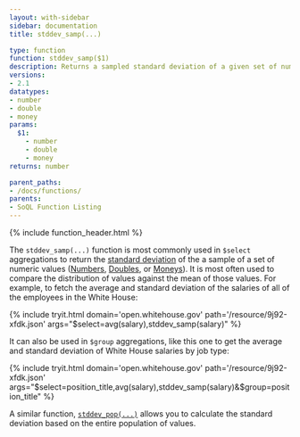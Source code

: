```yaml
---
layout: with-sidebar
sidebar: documentation
title: stddev_samp(...)

type: function
function: stddev_samp($1)
description: Returns a sampled standard deviation of a given set of numbers 
versions:
- 2.1
datatypes:
- number
- double
- money
params:
  $1:
    - number
    - double
    - money
returns: number

parent_paths: 
- /docs/functions/
parents: 
- SoQL Function Listing 
---
```


{% include function_header.html %}

The `stddev_samp(...)` function is most commonly used in `$select` aggregations to return the [standard deviation](https://en.wikipedia.org/wiki/Standard_deviation) of the a sample of a set of numeric values ([Numbers](/docs/datatypes/number.html), [Doubles](/docs/datatypes/double.html), or [Moneys](/docs/datatypes/money.html)). It is most often used to compare the distribution of values against the mean of those values. For example, to fetch the average and standard deviation of the salaries of all of the employees in the White House:

{% include tryit.html domain='open.whitehouse.gov' path='/resource/9j92-xfdk.json' args="$select=avg(salary),stddev_samp(salary)" %}

It can also be used in `$group` aggregations, like this one to get the average and standard deviation of White House salaries by job type:

{% include tryit.html domain='open.whitehouse.gov' path='/resource/9j92-xfdk.json' args="$select=position_title,avg(salary),stddev_samp(salary)&$group=position_title" %}

A similar function, [`stddev_pop(...)`](/docs/functions/stddev_pop.html) allows you to calculate the standard deviation based on the entire population of values.
